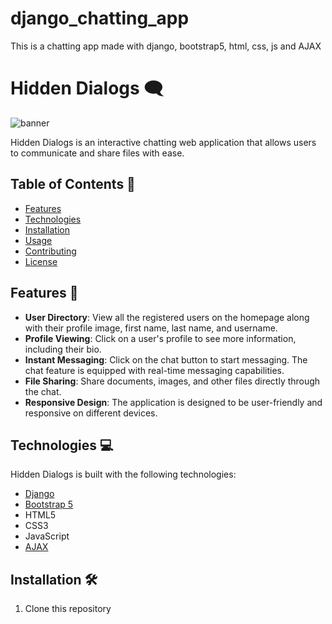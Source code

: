 # django_chatting_app
This is a chatting app made with django, bootstrap5, html, css, js and AJAX

# Hidden Dialogs 🗨️

![banner](path-to-banner-image-if-you-have-one)

Hidden Dialogs is an interactive chatting web application that allows users to communicate and share files with ease.

## Table of Contents 📘
- [Features](#features-🚀)
- [Technologies](#technologies-💻)
- [Installation](#installation-🛠️)
- [Usage](#usage-🖥️)
- [Contributing](#contributing-🤝)
- [License](#license-📜)

## Features 🚀
- **User Directory**: View all the registered users on the homepage along with their profile image, first name, last name, and username.
- **Profile Viewing**: Click on a user's profile to see more information, including their bio.
- **Instant Messaging**: Click on the chat button to start messaging. The chat feature is equipped with real-time messaging capabilities.
- **File Sharing**: Share documents, images, and other files directly through the chat.
- **Responsive Design**: The application is designed to be user-friendly and responsive on different devices.

## Technologies 💻
Hidden Dialogs is built with the following technologies:
- [Django](https://www.djangoproject.com/)
- [Bootstrap 5](https://getbootstrap.com/docs/5.0/getting-started/introduction/)
- HTML5
- CSS3
- JavaScript
- [AJAX](https://developer.mozilla.org/en-US/docs/Web/Guide/AJAX)

## Installation 🛠️
1. Clone this repository
